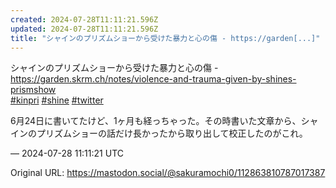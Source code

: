 ```yaml
---
created: 2024-07-28T11:11:21.596Z
updated: 2024-07-28T11:11:21.596Z
title: "シャインのプリズムショーから受けた暴力と心の傷 - https://garden[...]"
---
```


<p>シャインのプリズムショーから受けた暴力と心の傷 - <a href="https://garden.skrm.ch/notes/violence-and-trauma-given-by-shines-prismshow" target="_blank" rel="nofollow noopener" translate="no"><span class="invisible">https://</span><span class="ellipsis">garden.skrm.ch/notes/violence-</span><span class="invisible">and-trauma-given-by-shines-prismshow</span></a><br /><a href="https://mastodon.social/tags/kinpri" class="mention hashtag" rel="tag">#<span>kinpri</span></a> <a href="https://mastodon.social/tags/shine" class="mention hashtag" rel="tag">#<span>shine</span></a> <a href="https://mastodon.social/tags/twitter" class="mention hashtag" rel="tag">#<span>twitter</span></a></p><p>6月24日に書いてたけど、1ヶ月も経っちゃった。その時書いた文章から、シャインのプリズムショーの話だけ長かったから取り出して校正したのがこれ。</p>

&mdash; 2024-07-28 11:11:21 UTC

Original URL: https://mastodon.social/@sakuramochi0/112863810787017387
